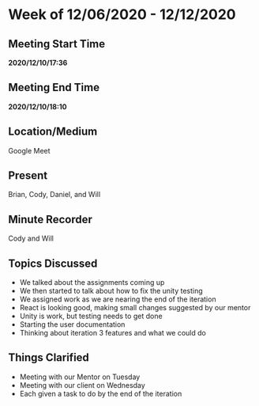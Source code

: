 # Week of 12/06/2020 - 12/12/2020

## Meeting Start Time

**2020/12/10/17:36**

## Meeting End Time

**2020/12/10/18:10**

## Location/Medium

Google Meet

## Present

Brian, Cody, Daniel, and Will

## Minute Recorder

Cody and Will

## Topics Discussed

- We talked about the assignments coming up
- We then started to talk about how to fix the unity testing
- We assigned work as we are nearing the end of the iteration
- React is looking good, making small changes suggested by our mentor
- Unity is work, but testing needs to get done
- Starting the user documentation
- Thinking about iteration 3 features and what we could do

## Things Clarified

- Meeting with our Mentor on Tuesday
- Meeting with our client on Wednesday
- Each given a task to do by the end of the iteration
